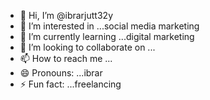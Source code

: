 - 👋 Hi, I’m @ibrarjutt32y
- 👀 I’m interested in ...social media marketing
- 🌱 I’m currently learning ...digital marketing
- 💞️ I’m looking to collaborate on ...
- 📫 How to reach me ...
- 😄 Pronouns: ...ibrar
- ⚡ Fun fact: ...freelancing

<!---
ibrarjutt32y/ibrarjutt32y is a ✨ special ✨ repository because its `README.md` (this file) appears on your GitHub profile.
You can click the Preview link to take a look at your changes.
--->
